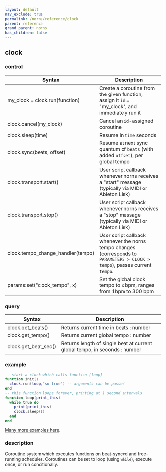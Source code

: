 ```yaml
---
layout: default
nav_exclude: true
permalink: /norns/reference/clock
parent: reference
grand_parent: norns
has_children: false
---
```


## clock

### control

| Syntax                            | Description                                                  |
| --------------------------------- | ------------------------------------------------------------ |
| my_clock = clock.run(function)    | Create a coroutine from the given function, assign it `id` =  "my_clock", and immediately run it |
| clock.cancel(my_clock)            | Cancel an `id`-assigned coroutine                            |
| clock.sleep(time)                 | Resume in `time` seconds                                     |
| clock.sync(beats, offset)         | Resume at next sync quantum of `beats` (with added `offset`), per global tempo |
| clock.transport.start()           | User script callback whenever norns receives a "start" message (typically via MIDI or Ableton Link) |
| clock.transport.stop()            | User script callback whenever norns receives a "stop" message (typically via MIDI or Ableton Link) |
| clock.tempo_change_handler(tempo) | User script callback whenever the norns tempo changes (corresponds to `PARAMETERS > CLOCK > tempo`), passes current `tempo`. |
| params:set("clock_tempo", x)      | Set the global clock tempo to `x` bpm, ranges from 1bpm to 300 bpm |

### query

| Syntax               | Description                                                                |
| -------------------- | -------------------------------------------------------------------------- |
| clock.get_beats()    | Returns current time in beats : number                                     |
| clock.get_tempo()    | Returns current global tempo : number                                      |
| clock.get_beat_sec() | Returns length of single beat at current global tempo, in seconds : number |

### example

```lua
-- start a clock which calls function [loop]
function init()
  clock.run(loop,"so true") -- arguments can be passed 
end
-- this function loops forever, printing at 1 second intervals 
function loop(print_this)
  while true do
    print(print_this)
    clock.sleep(1)
  end
end
```

[Many more examples here](https://monome.org/docs/norns/clocks/).

### description

Coroutine system which executes functions on beat-synced and free-running schedules. Coroutines can be set to loop (using `while`), execute once, or run conditionally.